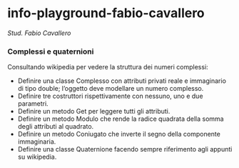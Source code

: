# info-playground-fabio-cavallero

_Stud. Fabio Cavallero_

### Complessi e quaternioni
Consultando wikipedia per vedere la struttura dei numeri complessi:
- Definire una classe Complesso con attributi privati reale e immaginario di tipo double; l’oggetto deve modellare un
 numero complesso.
- Definire tre costruttori rispettivamente con nessuno, uno e due parametri.
- Definire un metodo Get per leggere tutti gli attributi.
- Definire un metodo Modulo che rende la radice quadrata della somma degli
  attributi al quadrato.
- Definire un metodo Coniugato che inverte il segno della componente immaginaria.
- Definire una classe Quaternione facendo sempre riferimento agli appunti su wikipedia.

